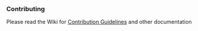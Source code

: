 ### Contributing

Please read the Wiki for [Contribution Guidelines](https://github.com/megaport/terraform-megaport-provider/wiki/Contributing) and other documentation
